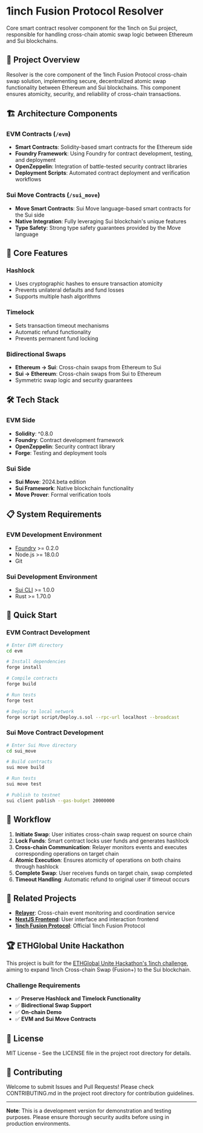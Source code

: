 # 1inch Fusion Protocol Resolver

Core smart contract resolver component for the 1inch on Sui project, responsible for handling cross-chain atomic swap logic between Ethereum and Sui blockchains.

## 🎯 Project Overview

Resolver is the core component of the 1inch Fusion Protocol cross-chain swap solution, implementing secure, decentralized atomic swap functionality between Ethereum and Sui blockchains. This component ensures atomicity, security, and reliability of cross-chain transactions.

## 🏗️ Architecture Components

### EVM Contracts (`/evm`)
- **Smart Contracts**: Solidity-based smart contracts for the Ethereum side
- **Foundry Framework**: Using Foundry for contract development, testing, and deployment
- **OpenZeppelin**: Integration of battle-tested security contract libraries
- **Deployment Scripts**: Automated contract deployment and verification workflows

### Sui Move Contracts (`/sui_move`)
- **Move Smart Contracts**: Sui Move language-based smart contracts for the Sui side
- **Native Integration**: Fully leveraging Sui blockchain's unique features
- **Type Safety**: Strong type safety guarantees provided by the Move language

## 🔐 Core Features

### Hashlock
- Uses cryptographic hashes to ensure transaction atomicity
- Prevents unilateral defaults and fund losses
- Supports multiple hash algorithms

### Timelock
- Sets transaction timeout mechanisms
- Automatic refund functionality
- Prevents permanent fund locking

### Bidirectional Swaps
- **Ethereum → Sui**: Cross-chain swaps from Ethereum to Sui
- **Sui → Ethereum**: Cross-chain swaps from Sui to Ethereum
- Symmetric swap logic and security guarantees

## 🛠️ Tech Stack

### EVM Side
- **Solidity**: ^0.8.0
- **Foundry**: Contract development framework
- **OpenZeppelin**: Security contract library
- **Forge**: Testing and deployment tools

### Sui Side
- **Sui Move**: 2024.beta edition
- **Sui Framework**: Native blockchain functionality
- **Move Prover**: Formal verification tools

## 📋 System Requirements

### EVM Development Environment
- [Foundry](https://getfoundry.sh/) >= 0.2.0
- Node.js >= 18.0.0
- Git

### Sui Development Environment
- [Sui CLI](https://docs.sui.io/guides/developer/getting-started/sui-install) >= 1.0.0
- Rust >= 1.70.0

## 🚀 Quick Start

### EVM Contract Development

```bash
# Enter EVM directory
cd evm

# Install dependencies
forge install

# Compile contracts
forge build

# Run tests
forge test

# Deploy to local network
forge script script/Deploy.s.sol --rpc-url localhost --broadcast
```

### Sui Move Contract Development

```bash
# Enter Sui Move directory
cd sui_move

# Build contracts
sui move build

# Run tests
sui move test

# Publish to testnet
sui client publish --gas-budget 20000000
```

## 🔄 Workflow

1. **Initiate Swap**: User initiates cross-chain swap request on source chain
2. **Lock Funds**: Smart contract locks user funds and generates hashlock
3. **Cross-chain Communication**: Relayer monitors events and executes corresponding operations on target chain
4. **Atomic Execution**: Ensures atomicity of operations on both chains through hashlock
5. **Complete Swap**: User receives funds on target chain, swap completed
6. **Timeout Handling**: Automatic refund to original user if timeout occurs

## 🔗 Related Projects

- **[Relayer](../relayer/)**: Cross-chain event monitoring and coordination service
- **[NextJS Frontend](../nextjs/)**: User interface and interaction frontend
- **[1inch Fusion Protocol](https://1inch.io/fusion/)**: Official 1inch Fusion Protocol

## 🏆 ETHGlobal Unite Hackathon

This project is built for the [ETHGlobal Unite Hackathon's 1inch challenge](https://ethglobal.com/events/unite/prizes/1inch), aiming to expand 1inch Cross-chain Swap (Fusion+) to the Sui blockchain.

### Challenge Requirements
- ✅ **Preserve Hashlock and Timelock Functionality**
- ✅ **Bidirectional Swap Support**
- ✅ **On-chain Demo**
- ✅ **EVM and Sui Move Contracts**

## 📄 License

MIT License - See the LICENSE file in the project root directory for details.

## 🤝 Contributing

Welcome to submit Issues and Pull Requests! Please check CONTRIBUTING.md in the project root directory for contribution guidelines.

---

**Note**: This is a development version for demonstration and testing purposes. Please ensure thorough security audits before using in production environments.